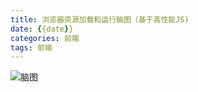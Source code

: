 ```yaml
---
title: 浏览器资源加载和运行脑图（基于高性能JS)
date: {{date}}
categories: 前端
tags: 前端
---
```


![脑图](https://pic3.zhimg.com/v2-6ad3371b807dbebabcc9d5af5c9f8be2_r.jpg)
